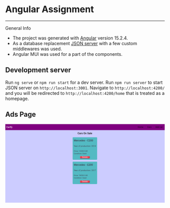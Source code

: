 # Angular Assignment

---
General Info
- The project was generated with [Angular](https://github.com/angular/angular-cli) version 15.2.4.
- As a database replacement [JSON server](https://www.npmjs.com/package/json-server) with a few custom middlewares was used.
- Angular MUI was used for a part of the components.

## Development server

Run `ng serve` or `npm run start` for a dev server. 
Run `npm run server` to start JSON server on `http://localhost:3001`.
Navigate to `http://localhost:4200/` and you will be redirected to `http://localhost:4200/home` that is treated as a homepage.

## Ads Page
![angular](https://github.com/DaniilsFirgers/angular_assignment/blob/main/project_pictures/ads_picture.png)
